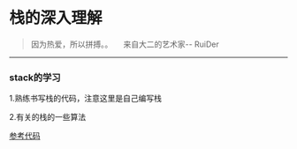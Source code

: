 # 栈的深入理解
> 因为热爱，所以拼搏。。     来自大二的艺术家--	RuiDer
-----------------------------

### stack的学习
1.熟练书写栈的代码，注意这里是自己编写栈

2.有关的栈的一些算法

[参考代码](https://github.com/Mahede080210/MyAlgorithm/tree/master/%E6%95%B0%E6%8D%AE%E7%BB%93%E6%9E%84/%E6%A0%88/myStack)
